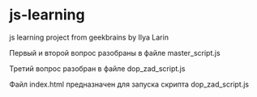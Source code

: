 # js-learning
js learning project from geekbrains by Ilya Larin

Первый и второй вопрос разобраны в файле master_script.js

Третий вопрос разобран в файле dop_zad_script.js

Файл index.html предназначен для запуска скрипта dop_zad_script.js
